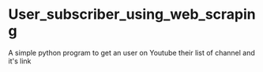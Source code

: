 # User_subscriber_using_web_scraping
 A simple python program to get an user on Youtube their list of channel and it's link

